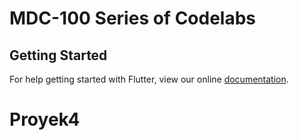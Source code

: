 # MDC-100 Series of Codelabs

## Getting Started

For help getting started with Flutter, view our online
[documentation](https://flutter.io/).
# Proyek4
